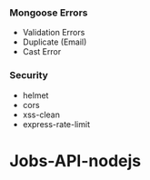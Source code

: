 ### Mongoose Errors

- Validation Errors
- Duplicate (Email)
- Cast Error

### Security

- helmet
- cors
- xss-clean
- express-rate-limit
# Jobs-API-nodejs

